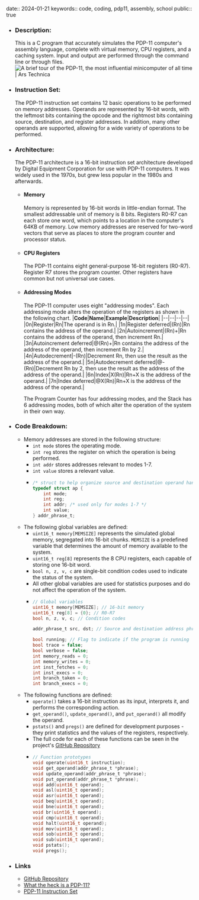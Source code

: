 date:: 2024-01-21
keywords:: code, coding, pdp11, assembly, school
public:: true

- ### Description:
  This is a C program that accurately simulates the PDP-11 computer's assembly language, complete with virtual memory, CPU registers, and a caching system. Input and output are performed through the command line or through files.
  ![A brief tour of the PDP-11, the most influential minicomputer of all time |  Ars Technica](https://cdn.arstechnica.net/wp-content/uploads/2013/10/unix-creators.jpg)
- ### Instruction Set:
  The PDP-11 instruction set contains 12 basic operations to be performed on memory addresses. Operands are represented by 16-bit words, with the leftmost bits containing the opcode and the rightmost bits containing source, destination, and register addresses. In addition, many other operands are supported, allowing for a wide variety of operations to be performed.
- ### Architecture:
  The PDP-11 architecture is a 16-bit instruction set architecture developed by Digital Equipment Corporation for use with PDP-11 computers. It was widely used in the 1970s, but grew less popular in the 1980s and afterwards.
	- #### Memory
	  Memory is represented by 16-bit words in little-endian format. The smallest addressable unit of memory is 8 bits. Registers R0-R7 can each store one word, which points to a location in the computer's 64KB of memory. Low memory addresses are reserved for two-word vectors that serve as places to store the program counter and processor status.
	- #### CPU Registers
	  The PDP-11 contains eight general-purpose 16-bit registers (R0-R7). Register R7 stores the program counter. Other registers have common but not universal use cases.
	- #### Addressing Modes
	  The PDP-11 computer uses eight "addressing modes". Each addressing mode alters the operation of the registers as shown in the following chart.
	  |**Code**|**Name**|**Example**|**Description**|
	  |--|--|--|--|
	  |0n|Register|Rn|The operand is in Rn.|
	  |1n|Register deferred|(Rn)|Rn contains the address of the operand.|
	  |2n|Autoincrement|(Rn)+|Rn contains the address of the operand, then increment Rn.|
	  |3n|Autoincrement deferred|@(Rn)+|Rn contains the address of the address of the operand, then increment Rn by 2.|
	  |4n|Autodecrement|-(Rn)|Decrement Rn, then use the result as the address of the operand.|
	  |5n|Autodecrement deferred|@-(Rn)|Decrement Rn by 2, then use the result as the address of the address of the operand.|
	  |6n|Index|X(Rn)|Rn+X is the address of the operand.|
	  |7n|Index deferred|@X(Rn)|Rn+X is the address of the address of the operand.|
	  
	  The Program Counter has four addressing modes, and the Stack has 6 addressing modes, both of which alter the operation of the system in their own way.
- ### Code Breakdown:
	- Memory addresses are stored in the following structure:
		- `int mode` stores the operating mode.
		- `int reg` stores the register on which the operation is being performed.
		- `int addr` stores addresses relevant to modes 1-7.
		- `int value` stores a relevant value.
		- ```c
		  /* struct to help organize source and destination operand handling */
		  typedef struct ap {
		      int mode;
		      int reg;
		      int addr; /* used only for modes 1-7 */
		      int value;
		  } addr_phrase_t;
		  ```
	- The following global variables are defined:
		- `uint16_t memory[MEMSIZE]` represents the simulated global memory, segregated into 16-bit chunks. `MEMSIZE` is a predefined variable that determines the amount of memory available to the system.
		- `uint16_t reg[8]` represents the 8 CPU registers, each capable of storing one 16-bit word.
		- `bool n, z, v, c` are single-bit condition codes used to indicate the status of the system.
		- All other global variables are used for statistics purposes and do not affect the operation of the system.
		- ```c
		  // Global variables
		  uint16_t memory[MEMSIZE]; // 16-bit memory
		  uint16_t reg[8] = {0}; // R0-R7
		  bool n, z, v, c; // Condition codes
		  
		  addr_phrase_t src, dst; // Source and destination address phrases
		  
		  bool running; // Flag to indicate if the program is running
		  bool trace = false;
		  bool verbose = false;
		  int memory_reads = 0;
		  int memory_writes = 0;
		  int inst_fetches = 0;
		  int inst_execs = 0;
		  int branch_taken = 0;
		  int branch_execs = 0;
		  ```
	- The following functions are defined:
		- `operate()` takes a 16-bit instruction as its input, interprets it, and performs the corresponding action.
		- `get_operand()`, `update_operand()`, and `put_operand()` all modify the operand.
		- `pstats()` and `pregs()` are defined for development purposes - they print statistics and the values of the registers, respectively.
		- The full code for each of these functions can be seen in the project's [GitHub Repository](https://github.com/tealblu/pdp11-sim)
		- ```c
		  // Function prototypes
		  void operate(uint16_t instruction);
		  void get_operand(addr_phrase_t *phrase);
		  void update_operand(addr_phrase_t *phrase);
		  void put_operand(addr_phrase_t *phrase);
		  void add(uint16_t operand);
		  void asl(uint16_t operand);
		  void asr(uint16_t operand);
		  void beq(uint16_t operand);
		  void bne(uint16_t operand);
		  void br(uint16_t operand);
		  void cmp(uint16_t operand);
		  void halt(uint16_t operand);
		  void mov(uint16_t operand);
		  void sob(uint16_t operand);
		  void sub(uint16_t operand);
		  void pstats();
		  void pregs();
		  ```
- ### Links
	- [GitHub Repository](https://github.com/tealblu/pdp11-sim)
	- [What the heck is a PDP-11?](https://en.wikipedia.org/wiki/PDP-11)
	- [PDP-11 Instruction Set](https://www.teach.cs.toronto.edu/~ajr/258/pdp11.pdf)